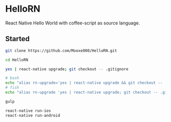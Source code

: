 # HelloRN

React Native Hello World with coffee-script as source language.

## Started

```bash
git clone https://github.com/Mooxe000/HelloRN.git

cd HelloRN

yes | react-native upgrade; git checkout -- .gitignore

# bash
echo "alias rn-upgrade='yes | react-native upgrade && git checkout -- .gitignore'" >> ~/.bashrc
# fish
echo "alias rn-upgrade 'yes | react-native upgrade; git checkout -- .gitignore'" >> ~/.config/fish/config.fish

gulp

react-native run-ios
react-native run-android
```
